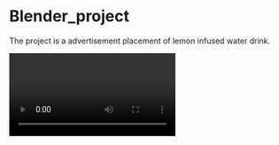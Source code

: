 # Blender_project
The project is a advertisement placement of lemon infused water drink.

![Demo](https://github.com/pradnyahaval/Blender_project/blob/ad9ab284dac29c18d1662b3c0e0787bde1de1644/Final_Animation0001-0404.mkv)


